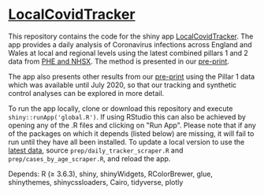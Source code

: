 # [LocalCovidTracker](https://bdi-pathogens.shinyapps.io/LocalCovidTracker/)

This repository contains the code for the shiny app [LocalCovidTracker](https://bdi-pathogens.shinyapps.io/LocalCovidTracker/). 
The app provides a daily analysis of Coronavirus infections across England and Wales at local and regional levels using the latest combined pillars 1 and 2 data from [PHE and NHSX](https://coronavirus.data.gov.uk/about-data).
The method is presented in our [pre-print](https://medrxiv.org/cgi/content/short/2020.07.12.20151753v1).

The app also presents other results from our [pre-print](https://medrxiv.org/cgi/content/short/2020.07.12.20151753v1) using the Pillar 1 data which was available until July 2020, so that our tracking and synthetic control analyses can be explored in more detail.

To run the app locally, clone or download this repository and execute `shiny::runApp('global.R')`. If using RStudio this can also be achieved by opening any of the .R files and clicking on "Run App". Please note that if any of the packages on which it depends (listed below) are missing, it will fail to run until they have all been installed. To update a local version to use the [latest data](https://coronavirus.data.gov.uk/about-data), source `prep/daily_tracker_scraper.R` and `prep/cases_by_age_scraper.R`, and reload the app.
 
Depends: R (≥ 3.6.3), shiny, shinyWidgets, RColorBrewer, glue, shinythemes, shinycssloaders, Cairo, tidyverse, plotly
